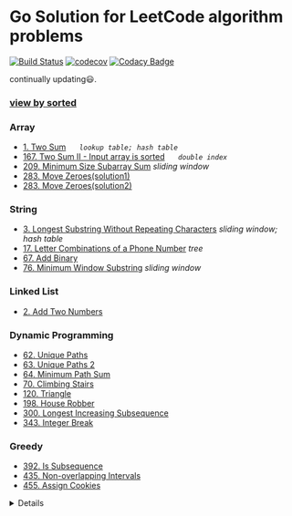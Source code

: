 # Go Solution for LeetCode algorithm problems

[![Build Status](https://travis-ci.org/zwfang/leetcode.svg?branch=master)](https://travis-ci.org/zwfang/leetcode)
[![codecov](https://codecov.io/gh/zwfang/leetcode/branch/master/graph/badge.svg)](https://codecov.io/gh/zwfang/leetcode)
[![Codacy Badge](https://api.codacy.com/project/badge/Grade/86cf2613fa544ab5b254e2a7e5d9deb8)](https://www.codacy.com/app/zwfang/leetcode?utm_source=github.com&amp;utm_medium=referral&amp;utm_content=zwfang/leetcode&amp;utm_campaign=Badge_Grade)

continually updating😃.

### [view by sorted](./src/README.md)

### Array
* [1. Two Sum](./src/0001_two_sum/twosum.go)&nbsp;&nbsp;&nbsp;&nbsp;&nbsp;&nbsp;*`lookup table;`*&nbsp;&nbsp;*`hash table`*
* [167. Two Sum II - Input array is sorted](./src/0167_two_sum2/two_sum2.go)&nbsp;&nbsp;&nbsp;&nbsp;&nbsp;&nbsp;*`double index`*
* [209. Minimum Size Subarray Sum](./src/0209_minimum_size_subarray_sum/minimum_size_subarray_sum.go)              *sliding window*
* [283. Move Zeroes(solution1)](./src/0283_move_zeroes/move_zeroes.go)
* [283. Move Zeroes(solution2)](./src/0283_move_zeroes/move_zeroes2.go)

### String
* [3. Longest Substring Without Repeating Characters](./src/0003_longest_substring_without_repeating_characters/longest_substring_without_repeating_characters.go)               *sliding window;*   *hash table*
* [17. Letter Combinations of a Phone Number](./src/0017_letter_combination_of_a_phone_number/letter_combination_of_phone_number.go)     *tree*
* [67. Add Binary](./src/0067_add_binary/add_binary.go)
* [76. Minimum Window Substring](./src/0076_minimum_window_substring/minimum_window_substring.go)               *sliding window*

### Linked List
* [2. Add Two Numbers](./src/0002_add_two_numbers/add_two_numbers.go)

### Dynamic Programming
* [62. Unique Paths](./src/0062_unique_paths/unique_paths.go)
* [63. Unique Paths 2](./src/0063_unique_paths_2/unique_paths2.go)
* [64. Minimum Path Sum](./src/0064_minimum_path_sum/minimum_path_sum.go)
* [70. Climbing Stairs](./src/0070_climbing_stairs/climbing_stairs.go)
* [120. Triangle](./src/0120_triangle/triangle.go)
* [198. House Robber](./src/0198_house_robber/house_robber.go)
* [300. Longest Increasing Subsequence](./src/0300_longest_increasing_subsequence/lis.go)
* [343. Integer Break](./src/0343_integer_break/integer_break.go)

### Greedy
* [392. Is Subsequence](./src/0392_is_subsequence/is_subsequence.go)
* [435. Non-overlapping Intervals](./src/0435_non_overlapping_intervals/greedy_solution.go)
* [455. Assign Cookies](./src/0455_assign_cookies/assign_cookies.go)

<details>
</details>
